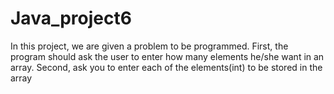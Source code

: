 # Java_project6

In this project, we are given a problem to be programmed. First, the program should ask the user to enter how many 
elements he/she want in an array. Second, ask you to enter each of the elements(int) to be stored in the array

